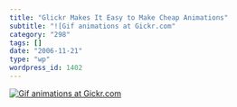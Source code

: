 ```yaml
---
title: "Glickr Makes It Easy to Make Cheap Animations"
subtitle: "![Gif animations at Gickr.com"
category: "298"
tags: []
date: "2006-11-21"
type: "wp"
wordpress_id: 1402
---
```

[![Gif animations at Gickr.com](https://i0.wp.com/gickr.com/results/anim_84feb77e-c76a-8274-6d1f-f44b6b4533f0.gif?w=584)](http://gickr.com)